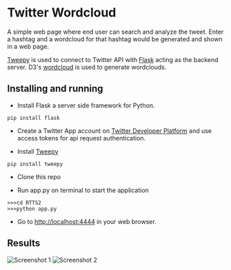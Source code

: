 # Twitter Wordcloud

A simple web page where end user can search and analyze the tweet. Enter a hashtag and a wordcloud for that hashtag would be generated and shown in a web page.

[Tweepy](http://docs.tweepy.org/en/v3.5.0/getting_started.html#introduction) is used to connect to Twitter API with [Flask](http://flask.pocoo.org/) acting as the backend server.
D3's [wordcloud](https://bl.ocks.org/jyucsiro/767539a876836e920e38bc80d2031ba7) is used to generate wordclouds.

## Installing and running
* Install Flask a server side framework for Python.
```
pip install flask
```

* Create a Twitter App account  on [Twitter Developer Platform](https://developer.twitter.com/) and use access tokens for api request authentication.

* Install [Tweepy](http://docs.tweepy.org/en/v3.5.0/getting_started.html#introduction)
```
pip install tweepy
```

* Clone this repo


* Run app.py on terminal to start the application
```
>>>cd RTTS2
>>>python app.py
```

* Go to [http://localhost:4444](http://localhost:4444) in your web browser.

## Results 
![Screenshot 1](https://github.com/Sonam2211/projectnew/blob/master/screenshots/1.jpg)
![Screenshot 2](https://github.com/Sonam2211/projectnew/blob/master/screenshots/2.jpg)
